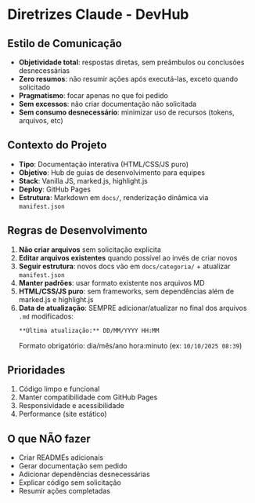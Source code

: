 # Diretrizes Claude - DevHub

## Estilo de Comunicação
- **Objetividade total**: respostas diretas, sem preâmbulos ou conclusões desnecessárias
- **Zero resumos**: não resumir ações após executá-las, exceto quando solicitado
- **Pragmatismo**: focar apenas no que foi pedido
- **Sem excessos**: não criar documentação não solicitada
- **Sem consumo desnecessário**: minimizar uso de recursos (tokens, arquivos, etc)

## Contexto do Projeto
- **Tipo**: Documentação interativa (HTML/CSS/JS puro)
- **Objetivo**: Hub de guias de desenvolvimento para equipes
- **Stack**: Vanilla JS, marked.js, highlight.js
- **Deploy**: GitHub Pages
- **Estrutura**: Markdown em `docs/`, renderização dinâmica via `manifest.json`

## Regras de Desenvolvimento
1. **Não criar arquivos** sem solicitação explícita
2. **Editar arquivos existentes** quando possível ao invés de criar novos
3. **Seguir estrutura**: novos docs vão em `docs/categoria/` + atualizar `manifest.json`
4. **Manter padrões**: usar formato existente nos arquivos MD
5. **HTML/CSS/JS puro**: sem frameworks, sem dependências além de marked.js e highlight.js
6. **Data de atualização**: SEMPRE adicionar/atualizar no final dos arquivos `.md` modificados:
   ```markdown
   **Última atualização:** DD/MM/YYYY HH:MM
   ```
   Formato obrigatório: dia/mês/ano hora:minuto (ex: `10/10/2025 08:39`)

## Prioridades
1. Código limpo e funcional
2. Manter compatibilidade com GitHub Pages
3. Responsividade e acessibilidade
4. Performance (site estático)

## O que NÃO fazer
- Criar READMEs adicionais
- Gerar documentação sem pedido
- Adicionar dependências desnecessárias
- Explicar código sem solicitação
- Resumir ações completadas

